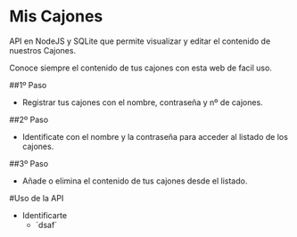 # Mis Cajones
API en NodeJS y SQLite que permite visualizar y editar el contenido de nuestros Cajones.

Conoce siempre el contenido de tus cajones con esta web de facil uso.

##1º Paso
- Registrar tus cajones con el nombre, contraseña y nº de cajones.

##2º Paso
- Identificate con el nombre y la contraseña para acceder al listado de los cajones.

##3º Paso
- Añade o elimina el contenido de tus cajones desde el listado.

#Uso de la API
  * Identificarte
    *   ´dsaf´

 
